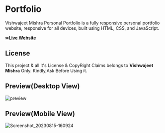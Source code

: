 

# Portfolio


Vishwajeet Mishra Personal Portfolio is a fully responsive personal portfolio website, responsive for all devices, built using HTML, CSS, and JavaScript.

 <a href="https://vishwajeetmishra4.github.io/portfolio/"><strong>➥Live Website </strong></a> 
 
 </div>

## License

This project & all it's License & CopyRight Claims belongs to **Vishwajeet Mishra** Only. Kindly,Ask Before Using it. 

## Preview(Desktop View)

![preview](https://github.com/vishwajeetmishra4/portfolio/assets/135427511/ec2ca9f8-5a6f-49f4-9abf-99bc8247b3cb)


## Preview(Mobile View)
![Screenshot_20230815-160924](https://github.com/vishwajeetmishra4/portfolio/assets/135427511/58bed425-17ca-45b5-b5d0-edc7ccd6bc13)
